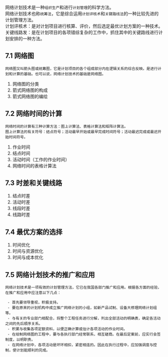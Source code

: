 网络计划技术是一种`组织生产`和进行`计划管理`的科学方法。  
网络计划技术也称`统筹法`，它是综合运用`计划评核术`和`关键路线法`的一种比较先进的计划管理方法。  
计划评核术：是对计划项目进行核算、评价，然后选定最优计划方案的一种技术。  
关键线路发：是在计划项目的各项错综复杂的工作中，抓住其中的关键路线进行计划安排的一种方法。

## 7.1 网络图

    网络图又叫箭头图或统筹图，它是计划项目的各个组成部分内在逻辑关系的综合反映。是进行计划和计算的基础。也可以说，网络计划技术的基础是网络图。

1. 网络图的分类
2. 箭式网络图的构成
3. 箭式网络图的编绘

## 7.2 网络时间的计算

    网络时间的计算有三种计算方法：图上计算法、表格计算法和矩阵计算法。
    图上计算法的有关符号：结点符号；活动最早开始或最早完成时间符号；活动最迟完成或最迟开始时间符号。

1. 作业时间
2. 结点时间
3. 活动时间（工作的作业时间）
4. 网络时间的表格计算法

## 7.3 时差和关键线路

1. 结点时差
2. 活动时差
3. 线段时差
4. 线路时差

## 7.4 最优方案的选择

1. 时间优化
2. 时间与资源优化
3. 时间与成本优化

## 7.5 网络计划技术的推广和应用

    网络计划技术是一项有效的计划管理方法，它已在我国各部门推广和应用。根据各方面的经验，在推广和应用中应注意以下几点：

     - 首先要领导重视，积极支持。
     - 要在原来的计划机构中成立推广网络计划的小组，如新产品试制、设备大修理网络计划组等。
     - 与有关的专业部门相配合，将整个工程任务进行分解，列出全部活动的明确表，确定各活动之间的先后顺序关系。
     - 积累与收集各项定额资料，以便正确计算或估计各项活动的作业时间。
     - 在绘制网络图的工程中，要与各执行部门经常联系，相互磋商。在最后定案前，应实行会签制度，以明职责。
     - 在网络计划中，各项活动是环环相扣，紧密相连的。因此在执行过程中，应加强调度与控制，使计划能顺利的完成。

